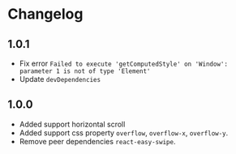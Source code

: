 # Changelog

## 1.0.1
* Fix error `Failed to execute 'getComputedStyle' on 'Window': parameter 1 is not of type 'Element'`
* Update `devDependencies`

## 1.0.0
* Added support horizontal scroll
* Added support css property `overflow`, `overflow-x`, `overflow-y`.
* Remove peer dependencies `react-easy-swipe`.
